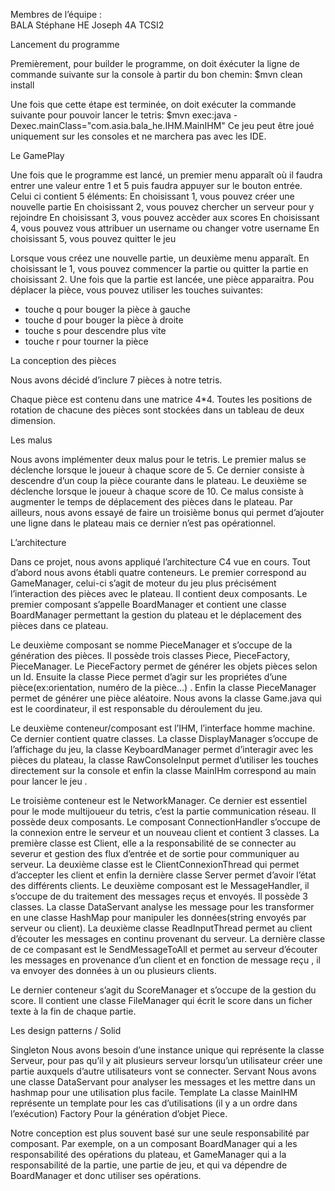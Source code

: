 Membres de l’équipe :                            
BALA Stéphane
HE Joseph
4A TCSI2

Lancement du programme

Premièrement, pour builder le programme, on doit éxécuter la ligne de commande suivante sur la console à partir du bon chemin:
$mvn clean install

Une fois que cette étape est terminée, on doit exécuter la commande suivante pour pouvoir lancer le tetris:
$mvn exec:java -Dexec.mainClass="com.asia.bala_he.IHM.MainIHM"
Ce jeu peut être joué uniquement sur les consoles et ne marchera pas avec les IDE.


Le GamePlay

Une fois que le programme est lancé, un premier menu apparaît où il faudra entrer une valeur entre 1 et 5 puis faudra appuyer sur le bouton entrée. Celui ci contient 5 éléments:
En choisissant 1, vous pouvez créer une nouvelle partie
En choisissant 2, vous pouvez chercher un serveur pour y rejoindre 
En choisissant 3, vous pouvez accèder aux scores
En choisissant 4, vous pouvez vous attribuer un username ou changer votre username
En choisissant 5, vous pouvez quitter le jeu

Lorsque vous créez une nouvelle partie, un deuxième menu apparaît. En choisissant le 1, vous pouvez commencer la partie ou quitter la partie en choisissant 2.
Une fois que la partie est lancée, une pièce apparaitra. Pou déplacer la pièce, vous pouvez utiliser les touches suivantes:
-  touche q pour bouger la pièce à gauche
- touche d pour bouger la pièce à droite
- touche s pour descendre plus vite
- touche r pour tourner la pièce


		
La conception des pièces 

Nous avons décidé d’inclure 7 pièces à notre tetris.		

Chaque pièce est contenu dans une matrice 4*4.
Toutes les positions de rotation de chacune des pièces sont stockées dans un tableau de deux dimension. 


Les malus

Nous avons implémenter deux malus pour le tetris.
Le premier malus se déclenche lorsque le joueur à chaque score de 5. Ce dernier consiste à descendre d’un coup la pièce courante dans le plateau.
Le deuxième se déclenche lorsque le joueur à chaque score de 10. Ce malus consiste à augmenter le temps de déplacement des pièces dans le plateau.
Par ailleurs, nous avons essayé de faire un troisième bonus qui permet d’ajouter une ligne dans le plateau mais ce dernier n’est pas opérationnel.


L’architecture

Dans ce projet, nous avons appliqué l’architecture C4 vue en cours. 
Tout d’abord nous avons établi quatre conteneurs. 
Le premier correspond au GameManager, celui-ci s’agit de moteur du jeu plus précisément l’interaction des pièces avec le plateau. Il contient deux composants. Le premier composant s’appelle BoardManager et contient une classe BoardManager permettant la gestion du plateau et  le déplacement des pièces dans ce plateau. 

Le deuxième composant se nomme PieceManager et s’occupe de la génération des pièces. Il possède trois classes Piece, PieceFactory, PieceManager. Le PieceFactory permet de générer les objets pièces selon un Id. Ensuite la classe Piece permet d’agir sur les propriétes d’une pièce(ex:orientation, numéro de la pièce…) . Enfin la  classe PieceManager permet de générer une pièce aléatoire.
Nous avons la classe Game.java qui est le coordinateur, il est responsable du déroulement du jeu.

Le deuxième conteneur/composant est l’IHM, l’interface homme machine. Ce dernier contient quatre classes. La classe DisplayManager s’occupe de l’affichage du jeu, la classe KeyboardManager permet d’interagir avec les pièces du plateau, la classe RawConsoleInput permet d’utiliser les touches directement sur la console et enfin la classe MainIHm correspond au main pour lancer le jeu .

Le troisième conteneur est le NetworkManager. Ce dernier est essentiel pour le mode multijoueur du tetris, c’est la partie communication réseau. 
 Il possède deux composants. Le composant ConnectionHandler s’occupe de la connexion entre le serveur et un nouveau client et contient 3 classes. La première classe est Client, elle a la responsabilité de se connecter au severur et gestion des flux d’entrée et de sortie pour communiquer au serveur. La deuxième classe est le ClientConnexionThread qui permet d’accepter les client et enfin la dernière classe Server  permet d’avoir l’état des différents clients.
Le deuxième composant est le MessageHandler, il s’occupe de du traitement des messages reçus et envoyés. Il possède 3 classes. La classe DataServant analyse les message pour les transformer en une classe HashMap pour manipuler les données(string envoyés par serveur ou client). La deuxième classe ReadInputThread permet au client d’écouter les messages en continu provenant du serveur.
La dernière classe de ce compasant est le SendMessageToAll et permet au serveur d’écouter les messages en provenance d’un client et en fonction de message reçu , il va envoyer des données à un ou plusieurs clients.

Le dernier conteneur s’agit du ScoreManager et s’occupe de la gestion du score. Il contient une classe FileManager qui écrit le score dans un ficher texte à la fin de chaque partie.


Les design patterns / Solid 

Singleton
Nous avons besoin d’une instance unique qui représente la classe Serveur, pour pas qu’il y ait plusieurs serveur lorsqu’un utilisateur créer une partie auxquels d’autre utilisateurs vont se connecter.
Servant
Nous avons une classe DataServant pour analyser les messages et les mettre dans un hashmap pour une utilisation plus facile.
Template
La classe MainIHM représente un template pour les cas d’utilisations (il y a un ordre dans l’exécution)
Factory
Pour la génération d’objet Piece.

Notre conception est plus souvent basé sur une seule responsabilité par composant. Par exemple, on a un composant BoardManager qui a les responsabilité des opérations du plateau, et GameManager qui a la responsabilité de la partie, une partie de jeu, et qui va dépendre de BoardManager et donc utiliser ses opérations.
